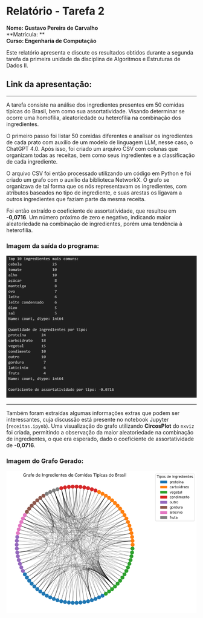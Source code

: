 # Relatório - Tarefa 2

**Nome: Gustavo Pereira de Carvalho**  
**Matrícula: **  
**Curso: Engenharia de Computação**  

Este relatório apresenta e discute os resultados obtidos durante a segunda tarefa da primeira unidade da disciplina de Algoritmos e Estruturas de Dados II.

## Link da apresentação:

---

A tarefa consiste na análise dos ingredientes presentes em 50 comidas típicas do Brasil, bem como sua assortatividade. Visando determinar se ocorre uma homofilia, aleatoriedade ou heterofilia na combinação dos ingredientes.

O primeiro passo foi listar 50 comidas diferentes e analisar os ingredientes de cada prato com auxílio de um modelo de linguagem LLM, nesse caso, o ChatGPT 4.0. Após isso, foi criado um arquivo CSV com colunas que organizam todas as receitas, bem como seus ingredientes e a classificação de cada ingrediente.

O arquivo CSV foi então processado utilizando um código em Python e foi criado um grafo com o auxílio da biblioteca NetworkX. O grafo se organizava de tal forma que os nós representavam os ingredientes, com atributos baseados no tipo de ingrediente, e suas arestas os ligavam a outros ingredientes que faziam parte da mesma receita.

Foi então extraído o coeficiente de assortatividade, que resultou em **-0,0716**. Um número próximo de zero e negativo, indicando maior aleatoriedade na combinação de ingredientes, porém uma tendência à heterofilia.

### Imagem da saída do programa:
![Saída do Programa](images/saida.png)

---

Também foram extraídas algumas informações extras que podem ser interessantes, cuja discussão está presente no notebook Jupyter (`receitas.ipynb`). Uma visualização do grafo utilizando **CircosPlot** do `nxviz` foi criada, permitindo a observação da maior aleatoriedade na combinação de ingredientes, o que era esperado, dado o coeficiente de assortatividade de **-0,0716**.

### Imagem do Grafo Gerado:
![Grafo Gerado](images/grafo.png)
